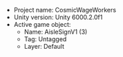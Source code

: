 <!-- UNITY CODE ASSIST INSTRUCTIONS START -->
- Project name: CosmicWageWorkers
- Unity version: Unity 6000.2.0f1
- Active game object:
  - Name: AisleSignV1 (3)
  - Tag: Untagged
  - Layer: Default
<!-- UNITY CODE ASSIST INSTRUCTIONS END -->